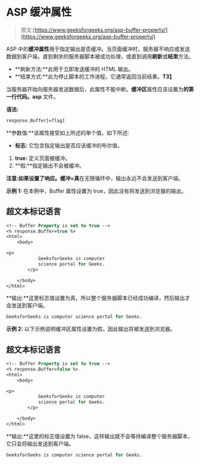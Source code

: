 # ASP 缓冲属性

> 原文:[https://www.geeksforgeeks.org/asp-buffer-property/](https://www.geeksforgeeks.org/asp-buffer-property/)

ASP 中的**缓冲属性**用于指定输出是否缓冲。当页面缓冲时，服务器不响应或发送数据到客户端，直到剩余的服务器脚本被成功处理，或直到调用**刷新**或**结束**方法。

*   **刷新方法:**此用于立即发送缓冲的 HTML 输出。
*   **结束方式:**此为停止脚本的工作进程。它通常返回当前结果。**T3】**

当服务器开始向服务器发送数据后，此属性不能中断。**缓冲区**属性应该设置为**的第一行代码。asp** 文件。

**语法:**

```vb
response.Buffer[=flag]
```

**参数值:**该属性接受如上所述的单个值，如下所述:

*   **标志:** 它包含指定输出是否应该缓冲的布尔值。

1.  **true:** 定义页面被缓冲。
2.  **假:**指定输出不会被缓冲。

**注意:**如果设置了**响应。缓冲=真**在无限循环中，输出永远不会发送到客户端。

**示例 1:** 在本例中，Buffer 属性设置为 true，因此没有将发送到浏览器的输出。

## 超文本标记语言

```vb
<!-- Buffer Property is set to true -->
<% response.Buffer=true %>
<html>
    <body>

<p>
            GeeksforGeeks is computer 
            science portal for Geeks.
        </p>

    </body>
</html>
```

**输出:**这里标志值设置为真，所以整个服务器脚本已经成功编译，然后输出才会发送到客户端。

```vb
GeeksforGeeks is computer science portal for Geeks.
```

**示例 2:** 以下示例说明缓冲区属性设置为假，因此输出将被发送到浏览器。

## 超文本标记语言

```vb
<!-- Buffer Property is set to true -->
<% response.Buffer=false %>
<html>
    <body>

<p>
            GeeksforGeeks is computer 
            science portal for Geeks.
        </p>

    </body>
</html>
```

**输出:**这里的标志值设置为 false，这样输出就不会等待编译整个服务器脚本，它只会将输出发送到客户端。

```vb
GeeksforGeeks is computer science portal for Geeks.
```
